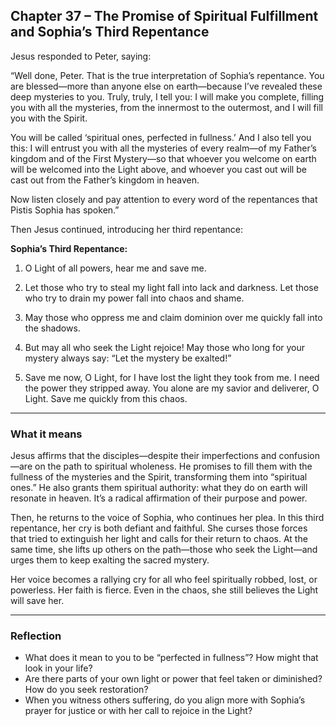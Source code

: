 ## Chapter 37 – The Promise of Spiritual Fulfillment and Sophia’s Third Repentance

Jesus responded to Peter, saying:

“Well done, Peter. That is the true interpretation of Sophia’s repentance. You are blessed—more than anyone else on earth—because I’ve revealed these deep mysteries to you. Truly, truly, I tell you: I will make you complete, filling you with all the mysteries, from the innermost to the outermost, and I will fill you with the Spirit.

You will be called ‘spiritual ones, perfected in fullness.’ And I also tell you this: I will entrust you with all the mysteries of every realm—of my Father’s kingdom and of the First Mystery—so that whoever you welcome on earth will be welcomed into the Light above, and whoever you cast out will be cast out from the Father’s kingdom in heaven.

Now listen closely and pay attention to every word of the repentances that Pistis Sophia has spoken.”

Then Jesus continued, introducing her third repentance:

**Sophia’s Third Repentance:**

1. O Light of all powers, hear me and save me.

2. Let those who try to steal my light fall into lack and darkness. Let those who try to drain my power fall into chaos and shame.

3. May those who oppress me and claim dominion over me quickly fall into the shadows.

4. But may all who seek the Light rejoice! May those who long for your mystery always say: “Let the mystery be exalted!”

5. Save me now, O Light, for I have lost the light they took from me. I need the power they stripped away. You alone are my savior and deliverer, O Light. Save me quickly from this chaos.

---

### What it means

Jesus affirms that the disciples—despite their imperfections and confusion—are on the path to spiritual wholeness. He promises to fill them with the fullness of the mysteries and the Spirit, transforming them into “spiritual ones.” He also grants them spiritual authority: what they do on earth will resonate in heaven. It’s a radical affirmation of their purpose and power.

Then, he returns to the voice of Sophia, who continues her plea. In this third repentance, her cry is both defiant and faithful. She curses those forces that tried to extinguish her light and calls for their return to chaos. At the same time, she lifts up others on the path—those who seek the Light—and urges them to keep exalting the sacred mystery.

Her voice becomes a rallying cry for all who feel spiritually robbed, lost, or powerless. Her faith is fierce. Even in the chaos, she still believes the Light will save her.

---

### Reflection

* What does it mean to you to be “perfected in fullness”? How might that look in your life?
* Are there parts of your own light or power that feel taken or diminished? How do you seek restoration?
* When you witness others suffering, do you align more with Sophia’s prayer for justice or with her call to rejoice in the Light?
